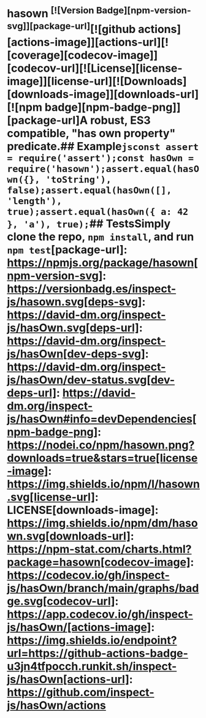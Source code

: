 # hasown <sup>[![Version Badge][npm-version-svg]][package-url]</sup>[![github actions][actions-image]][actions-url][![coverage][codecov-image]][codecov-url][![License][license-image]][license-url][![Downloads][downloads-image]][downloads-url][![npm badge][npm-badge-png]][package-url]A robust, ES3 compatible, "has own property" predicate.## Example```jsconst assert = require('assert');const hasOwn = require('hasown');assert.equal(hasOwn({}, 'toString'), false);assert.equal(hasOwn([], 'length'), true);assert.equal(hasOwn({ a: 42 }, 'a'), true);```## TestsSimply clone the repo, `npm install`, and run `npm test`[package-url]: https://npmjs.org/package/hasown[npm-version-svg]: https://versionbadg.es/inspect-js/hasown.svg[deps-svg]: https://david-dm.org/inspect-js/hasOwn.svg[deps-url]: https://david-dm.org/inspect-js/hasOwn[dev-deps-svg]: https://david-dm.org/inspect-js/hasOwn/dev-status.svg[dev-deps-url]: https://david-dm.org/inspect-js/hasOwn#info=devDependencies[npm-badge-png]: https://nodei.co/npm/hasown.png?downloads=true&stars=true[license-image]: https://img.shields.io/npm/l/hasown.svg[license-url]: LICENSE[downloads-image]: https://img.shields.io/npm/dm/hasown.svg[downloads-url]: https://npm-stat.com/charts.html?package=hasown[codecov-image]: https://codecov.io/gh/inspect-js/hasOwn/branch/main/graphs/badge.svg[codecov-url]: https://app.codecov.io/gh/inspect-js/hasOwn/[actions-image]: https://img.shields.io/endpoint?url=https://github-actions-badge-u3jn4tfpocch.runkit.sh/inspect-js/hasOwn[actions-url]: https://github.com/inspect-js/hasOwn/actions
